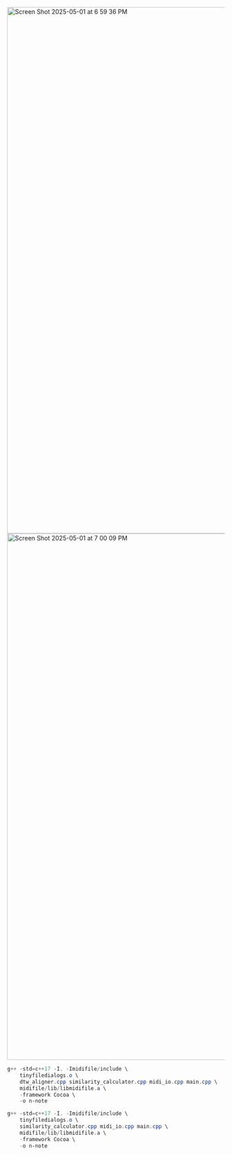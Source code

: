 


<img width="1217" alt="Screen Shot 2025-05-01 at 6 59 36 PM" src="https://github.com/user-attachments/assets/559bf56c-57a5-490e-a796-8d14618c0f2f" />

<img width="1217" alt="Screen Shot 2025-05-01 at 7 00 09 PM" src="https://github.com/user-attachments/assets/4cab2e2f-c436-4172-b40a-c60dc4724244" />






```powershell
g++ -std=c++17 -I. -Imidifile/include \
    tinyfiledialogs.o \
    dtw_aligner.cpp similarity_calculator.cpp midi_io.cpp main.cpp \
    midifile/lib/libmidifile.a \
    -framework Cocoa \
    -o n-note
```

```powershell
g++ -std=c++17 -I. -Imidifile/include \
    tinyfiledialogs.o \
    similarity_calculator.cpp midi_io.cpp main.cpp \
    midifile/lib/libmidifile.a \
    -framework Cocoa \
    -o n-note

